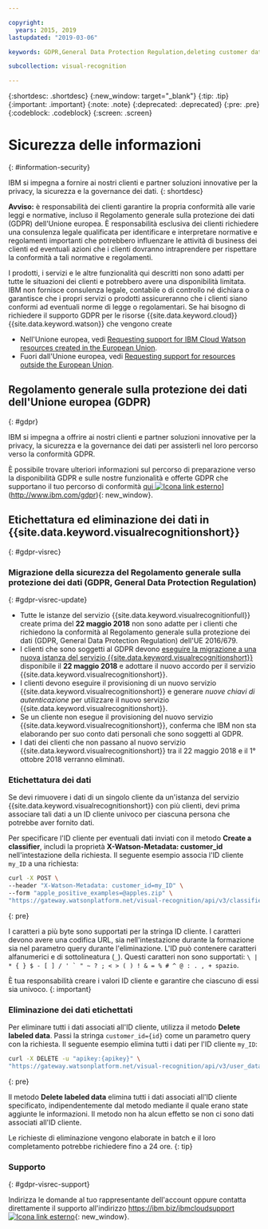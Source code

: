 ```yaml
---

copyright:
  years: 2015, 2019
lastupdated: "2019-03-06"

keywords: GDPR,General Data Protection Regulation,deleting customer data,privacy

subcollection: visual-recognition

---
```


{:shortdesc: .shortdesc}
{:new_window: target="_blank"}
{:tip: .tip}
{:important: .important}
{:note: .note}
{:deprecated: .deprecated}
{:pre: .pre}
{:codeblock: .codeblock}
{:screen: .screen}

# Sicurezza delle informazioni 
{: #information-security}

IBM si impegna a fornire ai nostri clienti e partner soluzioni innovative per la privacy, la sicurezza e la governance dei dati.
{: shortdesc}

**Avviso:**
è responsabilità dei clienti garantire la propria conformità alle varie leggi e normative, incluso il Regolamento generale sulla protezione dei dati (GDPR) dell'Unione europea. È responsabilità esclusiva dei clienti richiedere una consulenza legale qualificata per identificare e interpretare normative e regolamenti importanti che potrebbero influenzare le attività di business dei clienti ed eventuali azioni che i clienti dovranno intraprendere per rispettare la conformità a tali normative e regolamenti. 

I prodotti, i servizi e le altre funzionalità qui descritti non sono adatti per tutte le situazioni dei clienti e potrebbero avere una disponibilità limitata. IBM non fornisce consulenza legale, contabile o di controllo né dichiara o garantisce che i propri servizi o prodotti assicureranno che i clienti siano conformi ad eventuali norme di legge o regolamentari.
Se hai bisogno di richiedere il supporto GDPR per le risorse {{site.data.keyword.cloud}} {{site.data.keyword.watson}} che vengono create

- Nell'Unione europea, vedi [Requesting support for IBM Cloud Watson resources created in the European Union](/docs/services/watson?topic=watson-gdpr-sar#request-EU).
- Fuori dall'Unione europea, vedi [Requesting support for resources outside the European Union](/docs/services/watson?topic=watson-gdpr-sar#request-non-EU).

## Regolamento generale sulla protezione dei dati dell'Unione europea (GDPR)
{: #gdpr}

IBM si impegna a offrire ai nostri clienti e partner soluzioni innovative per la privacy, la sicurezza e la governance dei dati per assisterli nel loro percorso verso la conformità GDPR. 

È possibile trovare ulteriori informazioni sul percorso di preparazione verso la disponibilità GDPR e sulle nostre funzionalità e offerte GDPR che supportano il tuo percorso di conformità [qui ![Icona link esterno](../../icons/launch-glyph.svg "Icona link esterno")](../../icons/launch-glyph.svg "Icona link esterno")](http://www.ibm.com/gdpr){: new_window}.

## Etichettatura ed eliminazione dei dati in {{site.data.keyword.visualrecognitionshort}}
{: #gdpr-visrec}

### Migrazione della sicurezza del Regolamento generale sulla protezione dei dati (GDPR, General Data Protection Regulation)
{: #gdpr-visrec-update}

- Tutte le istanze del servizio {{site.data.keyword.visualrecognitionfull}} create prima del **22 maggio 2018** non sono adatte per i clienti che richiedono la conformità al Regolamento generale sulla protezione dei dati (GDPR, General Data Protection Regulation) dell'UE 2016/679.
- I clienti che sono soggetti al GDPR devono [eseguire la migrazione a una nuova istanza del servizio {{site.data.keyword.visualrecognitionshort}}](/docs/services/visual-recognition?topic=visual-recognition-migrating#migrating) disponibile il **22 maggio 2018** e adottare il nuovo accordo per il servizio {{site.data.keyword.visualrecognitionshort}}.
- I clienti devono eseguire il provisioning di un nuovo servizio {{site.data.keyword.visualrecognitionshort}} e generare *nuove chiavi di autenticazione* per utilizzare il nuovo servizio {{site.data.keyword.visualrecognitionshort}}.
- Se un cliente non esegue il provisioning del nuovo servizio {{site.data.keyword.visualrecognitionshort}}, conferma che IBM non sta elaborando per suo conto dati personali che sono soggetti al GDPR.
- I dati dei clienti che non passano al nuovo servizio {{site.data.keyword.visualrecognitionshort}} tra il 22 maggio 2018 e il 1° ottobre 2018 verranno eliminati.

### Etichettatura dei dati

Se devi rimuovere i dati di un singolo cliente da un'istanza del servizio {{site.data.keyword.visualrecognitionshort}} con più clienti, devi prima associare tali dati a un ID cliente univoco per ciascuna persona che potrebbe aver fornito dati.

Per specificare l'ID cliente per eventuali dati inviati con il metodo **Create a classifier**, includi la proprietà **X-Watson-Metadata: customer_id** nell'intestazione della richiesta. Il seguente esempio associa l'ID cliente `my_ID` a una richiesta:

```bash
curl -X POST \
--header "X-Watson-Metadata: customer_id=my_ID" \
--form "apple_positive_examples=@apples.zip" \
"https://gateway.watsonplatform.net/visual-recognition/api/v3/classifiers?version=2018-03-19"
```
{: pre}

I caratteri a più byte sono supportati per la stringa ID cliente. I caratteri devono avere una codifica URL, sia nell'intestazione durante la formazione sia nel parametro query durante l'eliminazione. L'ID può contenere caratteri alfanumerici e di sottolineatura (``_``). Questi caratteri non sono supportati: ``\ | * { } $ - [ ] / ' ` " ~ ? ; < > ( ) ! & = % # ^ @ : . , + spazio``.

È tua responsabilità creare i valori ID cliente e garantire che ciascuno di essi sia univoco.
{: important}

### Eliminazione dei dati etichettati

Per eliminare tutti i dati associati all'ID cliente, utilizza il metodo **Delete labeled data**. Passi la stringa `customer_id={id}` come un parametro query con la richiesta. Il seguente esempio elimina tutti i dati per l'ID cliente `my_ID`:

```bash
curl -X DELETE -u "apikey:{apikey}" \
"https://gateway.watsonplatform.net/visual-recognition/api/v3/user_data?customer_id=my_ID&version=2018-03-19"
```
{: pre}

Il metodo **Delete labeled data** elimina tutti i dati associati all'ID cliente specificato, indipendentemente dal metodo mediante il quale erano state aggiunte le informazioni. Il metodo non ha alcun effetto se non ci sono dati associati all'ID cliente.

Le richieste di eliminazione vengono elaborate in batch e il loro completamento potrebbe richiedere fino a 24 ore.
{: tip}

### Supporto
{: #gdpr-visrec-support}

Indirizza le domande al tuo rappresentante dell'account oppure contatta direttamente il supporto all'indirizzo [https://ibm.biz/ibmcloudsupport ![Icona link esterno](../../icons/launch-glyph.svg "Icona link esterno")](https://ibm.biz/ibmcloudsupport){: new_window}.

